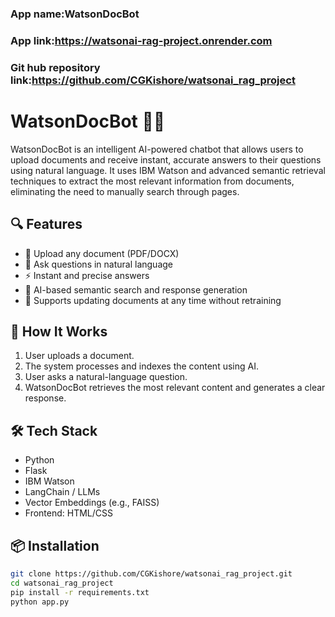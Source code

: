 ### App name:WatsonDocBot
### App link:https://watsonai-rag-project.onrender.com
### Git hub repository link:https://github.com/CGKishore/watsonai_rag_project


# WatsonDocBot 🤖📄

WatsonDocBot is an intelligent AI-powered chatbot that allows users to upload documents and receive instant, accurate answers to their questions using natural language. It uses IBM Watson and advanced semantic retrieval techniques to extract the most relevant information from documents, eliminating the need to manually search through pages.

## 🔍 Features

- 📁 Upload any document (PDF/DOCX)
- 💬 Ask questions in natural language
- ⚡ Instant and precise answers
- 🧠 AI-based semantic search and response generation
- 🔄 Supports updating documents at any time without retraining

## 🚀 How It Works

1. User uploads a document.
2. The system processes and indexes the content using AI.
3. User asks a natural-language question.
4. WatsonDocBot retrieves the most relevant content and generates a clear response.

## 🛠️ Tech Stack

- Python
- Flask 
- IBM Watson 
- LangChain / LLMs 
- Vector Embeddings (e.g., FAISS)
- Frontend: HTML/CSS 

## 📦 Installation

```bash
git clone https://github.com/CGKishore/watsonai_rag_project.git
cd watsonai_rag_project
pip install -r requirements.txt
python app.py

